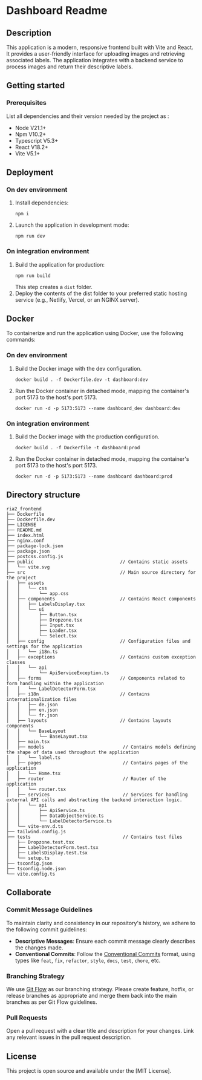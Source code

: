 # Dashboard Readme
## Description
This application is a modern, responsive frontend built with Vite and React. It provides a user-friendly interface for uploading images and retrieving associated labels. The application integrates with a backend service to process images and return their descriptive labels.
## Getting started
### Prerequisites
List all dependencies and their version needed by the project as :
- Node V21.1+
- Npm V10.2+
- Typescript V5.3+
- React V18.2+
- Vite V5.1+
## Deployment
### On dev environment
1. Install dependencies:
   ```
   npm i
   ```
2. Launch the application in development mode:
   ```
   npm run dev
   ```
### On integration environment
1. Build the application for production:
   ```
   npm run build
   ```
   This step creates a `dist` folder.
2. Deploy the contents of the dist folder to your preferred static hosting service (e.g., Netlify, Vercel, or an NGINX server).
## Docker
To containerize and run the application using Docker, use the following commands:
### On dev environment
1. Build the Docker image with the dev configuration.
   ```
   docker build . -f Dockerfile.dev -t dashboard:dev
   ```
2. Run the Docker container in detached mode, mapping the container's port 5173 to the host's port 5173.
   ```
   docker run -d -p 5173:5173 --name dashboard_dev dashboard:dev
   ```
### On integration environment
1. Build the Docker image with the production configuration.
   ```
   docker build . -f Dockerfile -t dashboard:prod
   ```
2. Run the Docker container in detached mode, mapping the container's port 5173 to the host's port 5173.
   ```
   docker run -d -p 5173:5173 --name dashboard dashboard:prod
   ```
## Directory structure
```console
ria2_frontend
├── Dockerfile
├── Dockerfile.dev
├── LICENSE
├── README.md
├── index.html
├── nginx.conf
├── package-lock.json
├── package.json
├── postcss.config.js
├── public                                // Contains static assets
│   └── vite.svg
├── src                                   // Main source directory for the project
│   ├── assets
│   │   └── css
│   │       └── app.css
│   ├── components                        // Contains React components
│   │   ├── LabelsDisplay.tsx
│   │   └── ui
│   │       ├── Button.tsx
│   │       ├── Dropzone.tsx
│   │       ├── Input.tsx
│   │       ├── Loader.tsx
│   │       └── Select.tsx
│   ├── config                            // Configuration files and settings for the application
│   │   └── i18n.ts
│   ├── exceptions                        // Contains custom exception classes
│   │   └── api
│   │       └── ApiServiceException.ts
│   ├── forms                             // Components related to form handling within the application
│   │   └── LabelDetectorForm.tsx
│   ├── i18n                              // Contains internationalization files
│   │   ├── de.json
│   │   ├── en.json
│   │   └── fr.json
│   ├── layouts                           // Contains layouts components
│   │   └── BaseLayout
│   │       └── BaseLayout.tsx
│   ├── main.tsx
│   ├── models                             // Contains models defining the shape of data used throughout the application
│   │   └── label.ts
│   ├── pages                              // Contains pages of the application
│   │   └── Home.tsx
│   ├── router                             // Router of the application
│   │   └── router.tsx
│   ├── services                           // Services for handling external API calls and abstracting the backend interaction logic.
│   │   └── api
│   │       ├── ApiService.ts
│   │       ├── DataObjectService.ts
│   │       └── LabelDetectorService.ts
│   └── vite-env.d.ts
├── tailwind.config.js
├── tests                                  // Contains test files
│   ├── Dropzone.test.tsx
│   ├── LabelDetectorForm.test.tsx
│   ├── LabelsDisplay.test.tsx
│   └── setup.ts
├── tsconfig.json
├── tsconfig.node.json
└── vite.config.ts
```
## Collaborate
### Commit Message Guidelines
To maintain clarity and consistency in our repository's history, we adhere to the following commit guidelines:
- **Descriptive Messages**: Ensure each commit message clearly describes the changes made.
- **Conventional Commits**: Follow the [Conventional Commits](https://www.conventionalcommits.org/) format, using types like `feat`, `fix`, `refactor`, `style`, `docs`, `test`, `chore`, etc.
### Branching Strategy
We use [Git Flow](https://nvie.com/posts/a-successful-git-branching-model/) as our branching strategy. Please create feature, hotfix, or release branches as appropriate and merge them back into the main branches as per Git Flow guidelines.
### Pull Requests
Open a pull request with a clear title and description for your changes. Link any relevant issues in the pull request description.
## License
This project is open source and available under the [MIT License].
